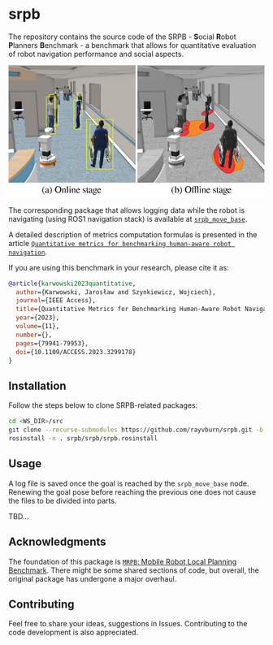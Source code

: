 # srpb

The repository contains the source code of the SRPB - **S**ocial **R**obot **P**lanners **B**enchmark - a benchmark that allows for quantitative evaluation of robot navigation performance and social aspects.

![Graphical abstract](doc/graphical_abstract.png)

The corresponding package that allows logging data while the robot is navigating (using ROS1 navigation stack) is available at [`srpb_move_base`](https://github.com/rayvburn/srpb_move_base).

A detailed description of metrics computation formulas is presented in the article [`Quantitative metrics for benchmarking human-aware robot navigation`](https://ieeexplore.ieee.org/document/10194930).

If you are using this benchmark in your research, please cite it as:

```bibtex
@article{karwowski2023quantitative,
  author={Karwowski, Jarosław and Szynkiewicz, Wojciech},
  journal={IEEE Access},
  title={Quantitative Metrics for Benchmarking Human-Aware Robot Navigation},
  year={2023},
  volume={11},
  number={},
  pages={79941-79953},
  doi={10.1109/ACCESS.2023.3299178}
}
```

## Installation

Follow the steps below to clone SRPB-related packages:

```sh
cd <WS_DIR>/src
git clone --recurse-submodules https://github.com/rayvburn/srpb.git -b melodic-devel srpb/srpb
rosinstall -n . srpb/srpb/srpb.rosinstall
```

## Usage

A log file is saved once the goal is reached by the `srpb_move_base` node. Renewing the goal pose before reaching the previous one does not cause the files to be divided into parts.

TBD...

## Acknowledgments

The foundation of this package is [`MRPB`: Mobile Robot Local Planning Benchmark](https://github.com/NKU-MobFly-Robotics/local-planning-benchmark). There might be some shared sections of code, but overall, the original package has undergone a major overhaul.

## Contributing

Feel free to share your ideas, suggestions in Issues. Contributing to the code development is also appreciated.
